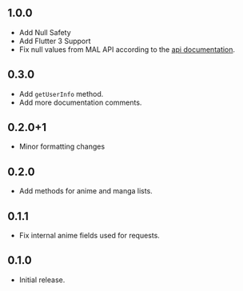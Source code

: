 ## 1.0.0

* Add Null Safety
* Add Flutter 3 Support
* Fix null values from MAL API according to the [api documentation](https://myanimelist.net/apiconfig/references/api/v2).

## 0.3.0

* Add `getUserInfo` method.
* Add more documentation comments.

## 0.2.0+1

* Minor formatting changes

## 0.2.0

* Add methods for anime and manga lists.

## 0.1.1

* Fix internal anime fields used for requests.

## 0.1.0

* Initial release.
